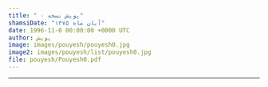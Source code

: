 ```yaml
---
title: " پویش نسخه ۰"
shamsiDate: "آبان ماه ۱۳۷۵"
date: 1996-11-0 00:00:00 +0000 UTC
author: پویش
image: images/pouyesh/pouyesh0.jpg
image2: images/pouyesh/list/pouyesh0.jpg
file: pouyesh/Pouyesh0.pdf
---
```


----
